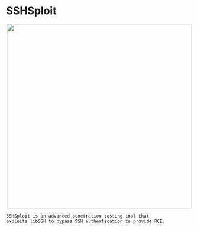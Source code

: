# SSHSploit

<p align="center">
    <img src="https://user-images.githubusercontent.com/54115104/83340671-c3887f80-a2e3-11ea-9ada-f21dc56ab244.png" hight="500" width="500" alt="">
</p>

```
SSHSploit is an advanced penetration testing tool that 
exploits libSSH to bypass SSH authentication to provide RCE.
```
